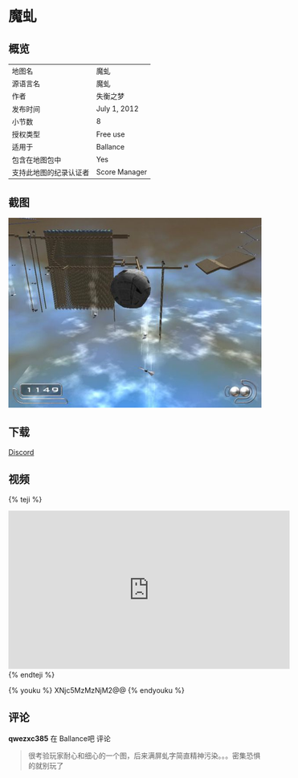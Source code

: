 # 魔虬

## 概览

|||
|:---|:---|
|地图名|魔虬| 
|源语言名|魔虬|
|作者|失衡之梦|
|发布时间|July 1, 2012|
|小节数|8|
|授权类型|Free use|
|适用于|Ballance|
|包含在地图包中|Yes|
|支持此地图的纪录认证者|Score Manager|

## 截图

![img](../../../assets/customMapIndex/moqiu.jpg)

## 下载

[Discord](https://cdn.discordapp.com/attachments/413502698143350799/413719322146373632/Moqiu.Level.NMO)

## 视频

{% teji %}
<iframe width="560" height="315" src="https://www.youtube.com/embed/wXxlhX8b8L8?rel=0" frameborder="0" allow="encrypted-media" allowfullscreen></iframe>
{% endteji %}

{% youku %} XNjc5MzMzNjM2@@ {% endyouku %}

## 评论

**qwezxc385** 在 Ballance吧 评论
> 很考验玩家耐心和细心的一个图，后来满屏虬字简直精神污染。。。密集恐惧的就别玩了

